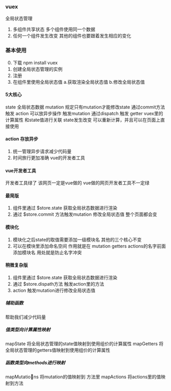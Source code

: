 ### vuex
全局状态管理
1. 多组件共享状态 多个组件使用同一个数据
2. 任何一个组件发生改变 其他的组件也要跟着发生相应的变化
### 基本使用
0. 下载 npm install vuex
1. 创建全局状态管理的实例
2. 注册
3. 在组件里使用全局状态值 
   a.获取渲染全局状态值
   b.修改全局状态值

#### 5大核心
state 全局状态数据
mutation 规定只有mutation才能修改state 通过commit方法触发
action   可以放异步操作 触发mutation   通过dispatch 触发
getter   vuex里的计算属性 和state值进行关联 state发生改变
         可以重新计算，并且可以在页面上直接使用

#### action 存放异步
1. 统一管理异步请求减少代码量
2. 时间旅行更加准确 vue的开发者工具

#### vue开发者工具
开发者工具绿了 该网页一定是vue做的
vue做的网页开发者工具不一定绿

#### 最简版
1. 组件里通过 $store.state 获取全局状态数据进行渲染
2. 通过  $store.commit 方法触发mutation 修改全局状态值 整个页面都会变

#### 模块化
1. 模块化之后state的取值需要添加一级模块名 其他的三个核心不变
2. 可以在模块里添加命名空间 作用就是在 mutation getters actions的名字前面 添加模块名
   用处就是防止名字冲突
#### 稍微复杂版
1. 组件里通过 $store.state 获取全局状态数据进行渲染
2. 通过  $store.dispath方法 触发action里的方法
3. action 触发mutation进行修改全局状态值

##### 辅助函数
帮助我们减少代码量
##### 值类型向计算属性映射
mapState  将全局状态管理的state值映射到使用组价的计算属性
mapGetters 将全局状态管理的getters值映射到使用组价的计算属性
##### 函数类型向methods进行映射
mapMutations   将mutation的值映射到 方法里
mapActions    将actions里的值映射到方法
 

